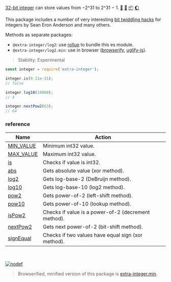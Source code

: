 [32-bit integer] can store values from −2^31 to 2^31 − 1. [:running:] [:vhs:] [:package:] [:moon:]

This package includes a number of very interesting [bit twiddling hacks] for
integers by Sean Eron Anderson and many others.

Methods as separate packages:
- `@extra-integer/log2`: use [rollup] to bundle this es module.
- `@extra-integer/log2.min`: use in browser ([browserify], [uglify-js]).

> Stability: Experimental

```javascript
const integer = require('extra-integer');

integer.is(9.11e-31);
// false

integer.log10(10000);
// 4

integer.nextPow2(63);
// 64
```

### reference

| Name                | Action
|---------------------|-------
| [MIN_VALUE]         | Minimum int32 value.
| [MAX_VALUE]         | Maximum int32 value.
| [is]                | Checks if value is int32.
| [abs]               | Gets absolute value (xor method).
| [log2]              | Gets log-base-2 (DeBruijn method).
| [log10]             | Gets log-base-10 (log2 method).
| [pow2]              | Gets power-of-2 (left-shift method).
| [pow10]             | Gets power-of-10 (lookup method).
| [isPow2]            | Checks if value is a power-of-2 (decrement method).
| [nextPow2]          | Gets next power-of-2 (bit-shift method).
| [signEqual]         | Checks if two values have equal sign (xor method).

<br>

[![nodef](https://merferry.glitch.me/card/extra-integer.svg)](https://nodef.github.io)

> Browserified, minified version of this package is [extra-integer.min].

[32-bit integer]: https://developer.mozilla.org/en-US/docs/Web/JavaScript/Reference/Operators/Bitwise_Operators
[bit twiddling hacks]: https://graphics.stanford.edu/~seander/bithacks.html
[extra-integer.min]: https://www.npmjs.com/package/extra-integer.min
[browserify]: https://www.npmjs.com/package/browserify
[rollup]: https://www.npmjs.com/package/rollup
[uglify-js]: https://www.npmjs.com/package/uglify-js
[MIN_VALUE]: https://github.com/nodef/extra-integer/wiki/MIN_VALUE
[MAX_VALUE]: https://github.com/nodef/extra-integer/wiki/MAX_VALUE
[is]: https://github.com/nodef/extra-integer/wiki/is
[abs]: https://github.com/nodef/extra-integer/wiki/abs
[log2]: https://github.com/nodef/extra-integer/wiki/log2
[log10]: https://github.com/nodef/extra-integer/wiki/log10
[pow2]: https://github.com/nodef/extra-integer/wiki/pow2
[pow10]: https://github.com/nodef/extra-integer/wiki/pow10
[isPow2]: https://github.com/nodef/extra-integer/wiki/isPow2
[nextPow2]: https://github.com/nodef/extra-integer/wiki/nextPow2
[signEqual]: https://github.com/nodef/extra-integer/wiki/signEqual
[:running:]: https://npm.runkit.com/extra-integer
[:vhs:]: https://asciinema.org/a/319518
[:package:]: https://www.npmjs.com/package/extra-integer
[:moon:]: https://www.npmjs.com/package/extra-integer.min
